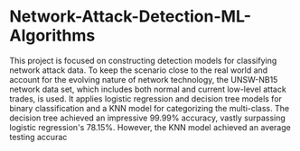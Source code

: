 # Network-Attack-Detection-ML-Algorithms
This project is focused on constructing detection models for classifying network attack data. To keep the scenario close to the real world and account for the evolving nature of network technology, the UNSW-NB15 network data set, which includes both normal and current low-level attack trades, is used. It applies logistic regression and decision tree models for binary classification and a KNN model for categorizing the multi-class. The decision tree achieved an impressive 99.99% accuracy, vastly surpassing logistic regression's 78.15%. However, the KNN model achieved an average testing accurac